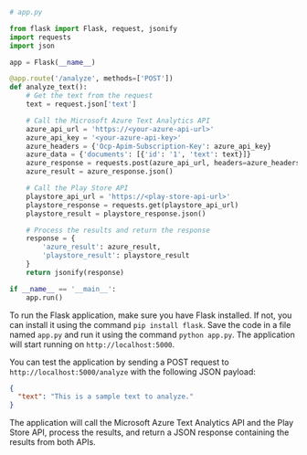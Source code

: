 
```python
# app.py

from flask import Flask, request, jsonify
import requests
import json

app = Flask(__name__)

@app.route('/analyze', methods=['POST'])
def analyze_text():
    # Get the text from the request
    text = request.json['text']

    # Call the Microsoft Azure Text Analytics API
    azure_api_url = 'https://<your-azure-api-url>'
    azure_api_key = '<your-azure-api-key>'
    azure_headers = {'Ocp-Apim-Subscription-Key': azure_api_key}
    azure_data = {'documents': [{'id': '1', 'text': text}]}
    azure_response = requests.post(azure_api_url, headers=azure_headers, json=azure_data)
    azure_result = azure_response.json()

    # Call the Play Store API
    playstore_api_url = 'https://<play-store-api-url>'
    playstore_response = requests.get(playstore_api_url)
    playstore_result = playstore_response.json()

    # Process the results and return the response
    response = {
        'azure_result': azure_result,
        'playstore_result': playstore_result
    }
    return jsonify(response)

if __name__ == '__main__':
    app.run()

```

To run the Flask application, make sure you have Flask installed. If not, you can install it using the command `pip install flask`. Save the code in a file named `app.py` and run it using the command `python app.py`. The application will start running on `http://localhost:5000`.

You can test the application by sending a POST request to `http://localhost:5000/analyze` with the following JSON payload:

```json
{
  "text": "This is a sample text to analyze."
}
```

The application will call the Microsoft Azure Text Analytics API and the Play Store API, process the results, and return a JSON response containing the results from both APIs.

